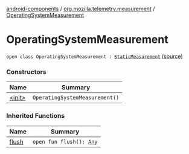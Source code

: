 [android-components](../../index.md) / [org.mozilla.telemetry.measurement](../index.md) / [OperatingSystemMeasurement](./index.md)

# OperatingSystemMeasurement

`open class OperatingSystemMeasurement : `[`StaticMeasurement`](../-static-measurement/index.md) [(source)](https://github.com/mozilla-mobile/android-components/blob/master/components/service/telemetry/src/main/java/org/mozilla/telemetry/measurement/OperatingSystemMeasurement.java#L7)

### Constructors

| Name | Summary |
|---|---|
| [&lt;init&gt;](-init-.md) | `OperatingSystemMeasurement()` |

### Inherited Functions

| Name | Summary |
|---|---|
| [flush](../-static-measurement/flush.md) | `open fun flush(): `[`Any`](https://kotlinlang.org/api/latest/jvm/stdlib/kotlin/-any/index.html) |
